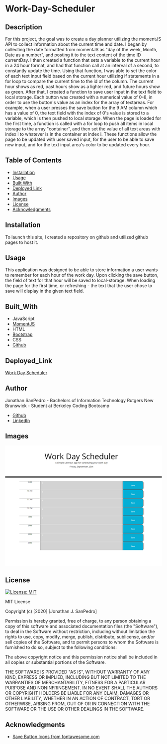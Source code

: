 # Work-Day-Scheduler

## Description
For this project, the goal was to create a day planner utilizing the momentJS API to collect information about the current time and date. I began by collecting the date formatted from momentJS as "day of the week, Month, Date as a number", and posting it to the text content of the time ID currentDay. I then created a function that sets a variable to the current hour in a 24 hour format, and had that function call at an interval of a second, to constantly update the time. Using that function, I was able to set the color of each text input field based on the current hour utilizing if statements in a for loop to compare the current time to the id of the column. The current hour shows as red, past hours show as a lighter red, and future hours show as green. After that, I created a function to save user input in the text field to local storage. Each button was created with a numerical value of 0-8, in order to use the button's value as an index for the array of textareas. For example, when a user presses the save button for the 9 AM column which has a value of 0, the text field with the index of 0's value is stored to a variable, which is then pushed to local storage. When the page is loaded for the first time, a function is called with a for loop to push all items in local storage to the array "container", and then set the value of all text areas with index i to whatever is in the container at index i. These functions allow the page to be updated with user saved input, for the user to be able to save new input, and for the text input area's color to be updated every hour.
 

## Table of Contents

* [Installation](#installation)
* [Usage](#usage)
* [Built With](#built_with)
* [Deployed Link](#deployed_link)
* [Author](#author)
* [Images](#images)
* [License](#license)
* [Acknowledgments](#Acknowledgments)

## Installation
To launch this site, I created a repository on github and utilized github pages to host it.

## Usage
This application was designed to be able to store information a user wants to remember for each hour of the work day. Upon clicking the save button, the field of text for that hour will be saved to local-storage. When loading the page for the first time, or refreshing - the text that the user chose to save will display in the given text field. 

## Built_With
* JavaScript
* [MomentJS](https://momentjs.com/)
* HTML
* [Bootstrap](https://getbootstrap.com/)
* CSS
* [Github](https://github.com/)

## Deployed_Link
[Work Day Scheduler](https://jsp117.github.io/Work-Day-Scheduler/)

## Author
Jonathan SanPedro - Bachelors of Information Technology Rutgers New Brunswick - Student at Berkeley Coding Bootcamp

* [Github](https://github.com/jsp117)
* [LinkedIn](https://www.linkedin.com/in/jonathan-s-6ab32283/)

## Images
![Schedule](./Assets/scheduler.png)

## License
[![License: MIT](https://img.shields.io/badge/License-MIT-yellow.svg)](https://opensource.org/licenses/MIT)

MIT License

Copyright (c) [2020] [Jonathan J. SanPedro]

Permission is hereby granted, free of charge, to any person obtaining a copy
of this software and associated documentation files (the "Software"), to deal
in the Software without restriction, including without limitation the rights
to use, copy, modify, merge, publish, distribute, sublicense, and/or sell
copies of the Software, and to permit persons to whom the Software is
furnished to do so, subject to the following conditions:

The above copyright notice and this permission notice shall be included in all
copies or substantial portions of the Software.

THE SOFTWARE IS PROVIDED "AS IS", WITHOUT WARRANTY OF ANY KIND, EXPRESS OR
IMPLIED, INCLUDING BUT NOT LIMITED TO THE WARRANTIES OF MERCHANTABILITY,
FITNESS FOR A PARTICULAR PURPOSE AND NONINFRINGEMENT. IN NO EVENT SHALL THE
AUTHORS OR COPYRIGHT HOLDERS BE LIABLE FOR ANY CLAIM, DAMAGES OR OTHER
LIABILITY, WHETHER IN AN ACTION OF CONTRACT, TORT OR OTHERWISE, ARISING FROM,
OUT OF OR IN CONNECTION WITH THE SOFTWARE OR THE USE OR OTHER DEALINGS IN THE
SOFTWARE.

## Acknowledgments
* [Save Button Icons from fontawesome.com](https://fontawesome.com/)

